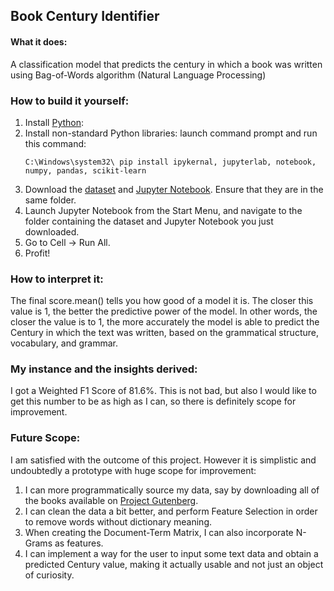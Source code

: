 ## Book Century Identifier

#### What it does:
A classification model that predicts the century in which a book was written using Bag-of-Words algorithm (Natural Language Processing)

### How to build it yourself:

1. Install [Python](https://www.python.org/downloads/):
2. Install non-standard Python libraries:
     launch command prompt and run this command:
     ```console
     C:\Windows\system32\ pip install ipykernal, jupyterlab, notebook, numpy, pandas, scikit-learn
     ```
3. Download the [dataset](https://github.com/galahad38/book-century-identifier/blob/main/books_db.csv) and [Jupyter Notebook](https://github.com/galahad38/book-century-identifier/blob/main/building-the-naive-bayes-model.ipynb). Ensure that they are in the same folder.
4. Launch Jupyter Notebook from the Start Menu, and navigate to the folder containing the dataset and Jupyter Notebook you just downloaded.
5. Go to Cell -> Run All.
6. Profit!

### How to interpret it:
The final score.mean() tells you how good of a model it is. The closer this value is 1, the better the predictive power of the model.
In other words, the closer the value is to 1, the more accurately the model is able to predict the Century in which the text was written, based on the grammatical structure, vocabulary, and grammar.

### My instance and the insights derived:
I got a Weighted F1 Score of 81.6%. This is not bad, but also I would like to get this number to be as high as I can, so there is definitely scope for improvement.

### Future Scope:
I am satisfied with the outcome of this project. However it is simplistic and undoubtedly a prototype with huge scope for improvement:
1) I can more programmatically source my data, say by downloading all of the books available on [Project Gutenberg](https://www.gutenberg.org/).
2) I can clean the data a bit better, and perform Feature Selection in order to remove words without dictionary meaning.
3) When creating the Document-Term Matrix, I can also incorporate N-Grams as features.
4) I can implement a way for the user to input some text data and obtain a predicted Century value, making it actually usable and not just an object of curiosity.
